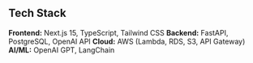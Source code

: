 ## Tech Stack
**Frontend:** Next.js 15, TypeScript, Tailwind CSS
**Backend:** FastAPI, PostgreSQL, OpenAI API
**Cloud:** AWS (Lambda, RDS, S3, API Gateway)
**AI/ML:** OpenAI GPT, LangChain
